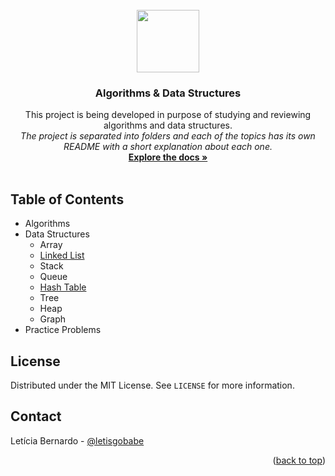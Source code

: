<!-- [![Contributors][contributors-shield]][contributors-url]
[![Forks][forks-shield]][forks-url]
[![Stargazers][stars-shield]][stars-url]
[![Issues][issues-shield]][issues-url]
[![MIT License][license-shield]][license-url]
[![LinkedIn][linkedin-shield]][linkedin-url] -->

<br />
<div align="center">
  <a href="https://github.com/leticiabernardo/Algorithms">
    <img src="https://user-images.githubusercontent.com/13439423/156953592-87599b7b-8a85-426a-a962-db3c302a52f8.svg" width="100" />
  </a>

  <h3 align="center">Algorithms & Data Structures</h3>

  <p align="center">
    This project is being developed in purpose of studying and reviewing algorithms and data structures.
    <br />
    <i>The project is separated into folders and each of the topics has its own README with a short explanation about each one.</i>
    <br />
    <a href="https://github.com/leticiabernardo/Algorithms"><strong>Explore the docs »</strong></a>
    <br />
    <br />
  </p>
</div>

## Table of Contents

- Algorithms
- Data Structures
  - Array
  - [Linked List](https://github.com/leticiabernardo/Algorithms/tree/main/DataStructures/02_LinkedList)
  - Stack
  - Queue
  - [Hash Table](https://github.com/leticiabernardo/Algorithms/tree/main/DataStructures/05_HashTable)
  - Tree
  - Heap
  - Graph
- Practice Problems 


<!-- LICENSE -->
## License

Distributed under the MIT License. See `LICENSE` for more information.


<!-- CONTACT -->
## Contact

Letícia Bernardo - [@letisgobabe](https://twitter.com/letisgobabe)


<p align="right">(<a href="#top">back to top</a>)</p>




[contributors-shield]: https://img.shields.io/github/contributors/leticiabernardo/Algorithms.svg?style=for-the-badge&color=dd342e
[contributors-url]: https://github.com/leticiabernardo/Algorithms/graphs/contributors
[forks-shield]: https://img.shields.io/github/forks/leticiabernardo/Algorithms.svg?style=for-the-badge&color=7383bf
[forks-url]: https://github.com/leticiabernardo/Algorithms/network/members
[stars-shield]: https://img.shields.io/github/stars/leticiabernardo/Algorithms.svg?style=for-the-badge
[stars-url]: https://github.com/leticiabernardo/Algorithms/stargazers
[issues-shield]: https://img.shields.io/github/issues/leticiabernardo/Algorithms.svg?style=for-the-badge
[issues-url]: https://github.com/leticiabernardo/Algorithms/issues
[license-shield]: https://img.shields.io/github/license/leticiabernardo/Algorithms.svg?style=for-the-badge&color=41b05b
[license-url]: https://github.com/leticiabernardo/Algorithms/blob/master/LICENSE.txt
[linkedin-shield]: https://img.shields.io/badge/-LinkedIn-black.svg?style=for-the-badge&logo=linkedin&colorB=555
[linkedin-url]: https://linkedin.com/in/lebernardo


<!-- LINKS AND CREDITS -->

<!-- FREE ICON: https://www.svgrepo.com/svg/184723/analytics -->
<!-- MARKDOWN LINKS & IMAGES: https://www.markdownguide.org/basic-syntax/#reference-style-links -->
<!-- README.md TEMPLATE: https://github.com/othneildrew/Best-README-Template -->
<!-- SHIELDS: https://shields.io/ -->
